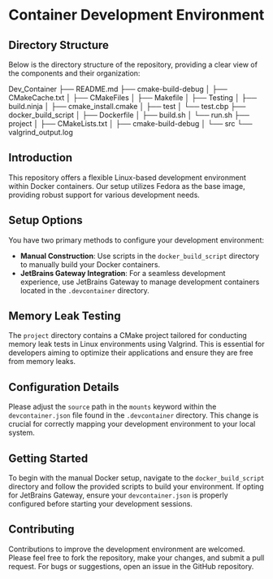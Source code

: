 # Container Development Environment

## Directory Structure
Below is the directory structure of the repository, providing a clear view of the components and their organization:

Dev_Container
├── README.md
├── cmake-build-debug
│   ├── CMakeCache.txt
│   ├── CMakeFiles
│   ├── Makefile
│   ├── Testing
│   ├── build.ninja
│   ├── cmake_install.cmake
│   ├── test
│   └── test.cbp
├── docker_build_script
│   ├── Dockerfile
│   ├── build.sh
│   └── run.sh
├── project
│   ├── CMakeLists.txt
│   ├── cmake-build-debug
│   └── src
└── valgrind_output.log

## Introduction
This repository offers a flexible Linux-based development environment within Docker containers. Our setup utilizes Fedora as the base image, providing robust support for various development needs.

## Setup Options
You have two primary methods to configure your development environment:

- **Manual Construction**: Use scripts in the `docker_build_script` directory to manually build your Docker containers.
- **JetBrains Gateway Integration**: For a seamless development experience, use JetBrains Gateway to manage development containers located in the `.devcontainer` directory.

## Memory Leak Testing
The `project` directory contains a CMake project tailored for conducting memory leak tests in Linux environments using Valgrind. This is essential for developers aiming to optimize their applications and ensure they are free from memory leaks.

## Configuration Details
Please adjust the `source` path in the `mounts` keyword within the `devcontainer.json` file found in the `.devcontainer` directory. This change is crucial for correctly mapping your development environment to your local system.

## Getting Started
To begin with the manual Docker setup, navigate to the `docker_build_script` directory and follow the provided scripts to build your environment. If opting for JetBrains Gateway, ensure your `devcontainer.json` is properly configured before starting your development sessions.

## Contributing
Contributions to improve the development environment are welcomed. Please feel free to fork the repository, make your changes, and submit a pull request. For bugs or suggestions, open an issue in the GitHub repository.
